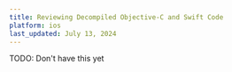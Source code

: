 ```yaml
---
title: Reviewing Decompiled Objective-C and Swift Code
platform: ios
last_updated: July 13, 2024
---
```


TODO: Don't have this yet
